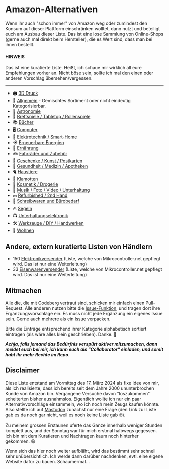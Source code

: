 # Amazon-Alternativen
Wenn ihr auch "schon immer" von Amazon weg oder zumindest den Konsum auf dieser Plattform einschränken wolltet, dann nutzt und beteiligt euch am Ausbau dieser Liste. Das ist eine lose Sammlung von Online-Shops (gerne auch mal direkt beim Hersteller), die es Wert sind, dass man bei ihnen bestellt.

#### **HINWEIS**
Das ist eine kuratierte Liste. Heißt, ich schaue mir wirklich all eure Empfehlungen vorher an. Nicht böse sein, sollte ich mal den einen oder anderen Vorschlag übersehen/vergessen.

---

- 🖨️ [3D Druck](categories/3d-printing.md)
- 🏪 [Allgemein](categories/general.md) - Gemischtes Sortiment oder nicht eindeutig Kategorisierbar.
- 🔭 [Astronomie](categories/astronomy.md)
- 🧩 [Brettspiele / Tabletop / Rollenspiele](categories/board-games.md)
- 📚 [Bücher](categories/books.md)
- 🖥️ [Computer](categories/computer.md)
- 🔌 [Elektrotechnik / Smart-Home](categories/smart-home.md)
- ☀️ [Erneuerbare Energien](categories/renewable-energies.md)
- 🥘 [Ernährung](categories/nutrition.md)
- 🚲 [Fahrräder und Zubehör](categories/bicycles.md)
- 🎁 [Geschenke / Kunst / Postkarten](categories/presents.md)
- 💊 [Gesundheit / Medizin / Apotheken](categories/health.md)
- 🐈 [Haustiere](categories/pets.md)
- 🧢 [Klamotten](categories/clothes.md)
- 🧴 [Kosmetik / Drogerie](categories/drugstore.md)
- 🍿 [Musik / Foto / Video / Unterhaltung](categories/entertainment.md)
- 💶 [Refurbished / 2nd Hand](categories/refurbished.md)
- 📝 [Schreibwaren und Bürobedarf](categories/stationary.md)
- ⛵️ [Segeln](categories/sailing.md)
- 📺 [Unterhaltungselektronik](categories/consumer-electronics.md)
- 🛠️ [Werkzeuge / DIY / Handwerken](categories/tools-diy.md)
- 🏡 [Wohnen](categories/living.md)
  
## Andere, extern kuratierte Listen von Händlern
- 150 [Elektronikversender](https://www.mikrocontroller.net/articles/Elektronikversender) (Liste, welche von Mikrocontroller.net gepflegt wird. Das ist nur eine Weiterleitung)
- 33 [Eisenwarenversender](https://www.mikrocontroller.net/articles/Eisenwarenversender) (Liste, welche von Mikrocontroller.net gepflegt wird. Das ist nur eine Weiterleitung)

## Mitmachen
Alle die, die mit Codeberg vertraut sind, schicken mir einfach einen Pull-Request. Alle anderen nutzen bitte die [Issue-Funktion](https://codeberg.org/phranck/Amazon-Alternativen/issues), und tragen dort ihre Ergänzungsvorschläge ein. Es muss nicht jede Ergänzung ein eigenes Issue sein. Gerne auch mehrere als ein Issue verpacken.

Bitte die Einträge entsprechend ihrer Kategorie alphabetisch sortiert eintragen (als wäre alles klein geschrieben). Danke. 🙏

***Achja, falls jemand das Bedürfnis verspürt aktiver mitzumachen, dann meldet euch bei mir, ich kann euch als "Collaborator" einladen, und somit habt ihr mehr Rechte im Repo***.

## Disclaimer
Diese Liste entstand am Vormittag des 17. März 2024 als fixe Idee von mir, als ich realisierte, dass ich bereits seit dem Jahre 2000 ununterbrochen Kunde von Amazon bin. Vergangene Versuche davon "loszukommen" scheiterten bisher ausnahmslos. Eigentlich wollte ich nur ein paar Alternativvorschläge einsammeln, wo ich noch mein Zeugs kaufen könnte. Also stellte ich auf [Mastodon](https://chaos.social/@phranck/112110172143548005) zunächst nur eine Frage (den Link zur Liste gab es da noch gar nicht, weil es noch keine Liste gab 🙄).

Zu meinem grossen Erstaunen uferte das Ganze innerhalb weniger Stunden komplett aus, und der Sonntag war für mich erstmal halbwegs gegessen. Ich bin mit dem Kuratieren und Nachtragen kaum noch hinterher gekommen. 😃

Wenn sich das hier noch weiter aufbläht, wird das bestimmt sehr schnell sehr unübersichtlich. Ich werde dann darûber nachdenken, evtl. eine eigene Website dafür zu bauen. Schaumermal...
